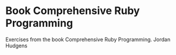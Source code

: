 # Book Comprehensive Ruby Programming

Exercises from the book Comprehensive Ruby Programming. Jordan Hudgens


